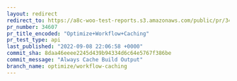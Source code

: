 ```yaml
---
layout: redirect
redirect_to: https://a8c-woo-test-reports.s3.amazonaws.com/public/pr/34607/api/index.html
pr_number: 34607
pr_title_encoded: "Optimize+Workflow+Caching"
pr_test_type: api
last_published: "2022-09-08 22:06:58 +0000"
commit_sha: 8daa46eeee2245d439b94334d6c64e5767f386be
commit_message: "Always Cache Build Output"
branch_name: optimize/workflow-caching
---
```

